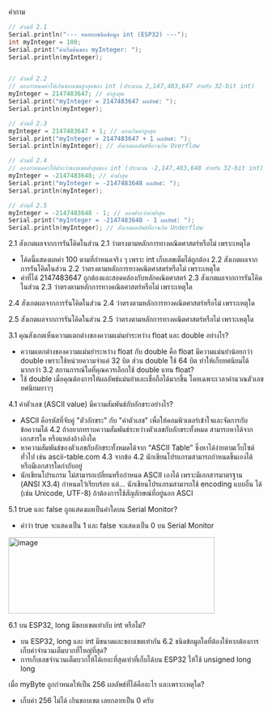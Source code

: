 คำถาม

``` c
// ส่วนที่ 2.1
Serial.println("--- ทดสอบชนิดข้อมูล int (ESP32) ---");
int myInteger = 100;
Serial.print("ค่าเริ่มต้นของ myInteger: ");
Serial.println(myInteger);


// ส่วนที่ 2.2
// ลองกำหนดค่าให้เกินขอบเขตสูงสุดของ int (ประมาณ 2,147,483,647 สำหรับ 32-bit int)
myInteger = 2147483647; // ค่าสูงสุด
Serial.print("myInteger = 2147483647 ผลลัพธ์: ");
Serial.println(myInteger);

// ส่วนที่ 2.3
myInteger = 2147483647 + 1; // ลองเกินค่าสูงสุด
Serial.print("myInteger = 2147483647 + 1 ผลลัพธ์: ");
Serial.println(myInteger); // สังเกตผลลัพธ์ที่อาจเกิด Overflow

// ส่วนที่ 2.4
// ลองกำหนดค่าให้ต่ำกว่าขอบเขตต่ำสุดของ int (ประมาณ -2,147,483,648 สำหรับ 32-bit int)
myInteger = -2147483648; // ค่าต่ำสุด
Serial.print("myInteger = -2147483648 ผลลัพธ์: ");
Serial.println(myInteger);

// ส่วนที่ 2.5
myInteger = -2147483648 - 1; // ลองต่ำกว่าค่าต่ำสุด
Serial.print("myInteger = -2147483648 - 1 ผลลัพธ์: ");
Serial.println(myInteger); // สังเกตผลลัพธ์ที่อาจเกิด Underflow
```

2.1 สังเกตผลจากการรันโคิดในส่วน 2.1 ว่าตรงตามหลักการทางคณิตศาสตร์หรือไม่ เพราะเหตุใด
- โค้ดนี้แสดงผลค่า 100 ตามที่กำหนดจริง ๆ เพราะ int เก็บเลขเต็มได้ถูกต้อง
2.2 สังเกตผลจากการรันโคิดในส่วน 2.2 ว่าตรงตามหลักการทางคณิตศาสตร์หรือไม่ เพราะเหตุใด
-  ค่าที่ได้ 2147483647 ถูกต้องและสอดคล้องกับหลักคณิตศาสตร์
2.3 สังเกตผลจากการรันโคิดในส่วน 2.3 ว่าตรงตามหลักการทางคณิตศาสตร์หรือไม่ เพราะเหตุใด

2.4 สังเกตผลจากการรันโคิดในส่วน 2.4 ว่าตรงตามหลักการทางคณิตศาสตร์หรือไม่ เพราะเหตุใด

2.5 สังเกตผลจากการรันโคิดในส่วน 2.5 ว่าตรงตามหลักการทางคณิตศาสตร์หรือไม่ เพราะเหตุใด


3.1 คุณสังเกตเห็นความแตกต่างของความแม่นยำระหว่าง float และ double อย่างไร?
  - ความแตกต่างของความแม่นยำระหว่าง float กับ double คือ
  float มีความแม่นยำน้อยกว่า double เพราะใช้หน่วยความจำแค่ 32 บิต ส่วน double ใช้ 64 บิต ทำให้เก็บทศนิยมได้มากกว่า
3.2 สถานการณ์ใดที่คุณควรเลือกใช้ double แทน float?
  - ใช้ double เมื่อคุณต้องการให้ผลลัพธ์แม่นยำและเชื่อถือได้มากขึ้น โดยเฉพาะเวลาคำนวณตัวเลขทศนิยมยาวๆ

4.1 ค่าตัวเลข (ASCII value) มีความสัมพันธ์กับอักขระอย่างไร?
  - ASCII คือรหัสที่จับคู่ "ตัวอักขระ" กับ "ค่าตัวเลข" เพื่อให้คอมพิวเตอร์เข้าใจและจัดการกับข้อความได้
4.2 ถ้าอยากทราบความสัมพันธ์ระหว่างตัวเลขกับอักขระทั้งหมด สามารถหาได้จากเอกสารใด หรือแหล่งอ้างอิงใด
  - หาความสัมพันธ์ของตัวเลขกับอักขระทั้งหมดได้จาก “ASCII Table” ซึ่งหาได้ง่ายตามเว็บไซต์ทั่วไป เช่น ascii-table.com
4.3 จากข้อ 4.2 นักเขียนโปรแกรมสามารถกำหนดขึ้นเองได้ หรือมีเอกสารใดกำกับอยู่
  - นักเขียนโปรแกรม ไม่สามารถเปลี่ยนหรือกำหนด ASCII เองได้ เพราะมีเอกสารมาตรฐาน (ANSI X3.4) กำหนดไว้เรียบร้อย
  แต่… นักเขียนโปรแกรมสามารถใช้ encoding แบบอื่น ได้ (เช่น Unicode, UTF-8) ถ้าต้องการใช้สัญลักษณ์ที่อยู่นอก ASCI
  
5.1 true และ false ถูกแสดงผลเป็นค่าใดบน Serial Monitor?
  - คำว่า true จะแสดงเป็น 1 และ false จะแสดงเป็น 0 บน Serial Monitor
<img width="407" height="151" alt="image" src="https://github.com/user-attachments/assets/0de65ddb-05ca-424c-8141-e554e2d15ee4" />

6.1 บน ESP32, long มีขอบเขตเท่ากับ int หรือไม่?
  - บน ESP32, long และ int มีขนาดและขอบเขตเท่ากัน
6.2 ชนิดข้อมูลใดที่ต้องใช้หากต้องการเก็บค่าจำนวนเต็มบวกที่ใหญ่ที่สุด?
  - การเก็บเลขจำนวนเต็มบวกให้ได้เยอะที่สุดเท่าที่เก็บได้บน ESP32 ให้ใช้ unsigned long long

เมื่อ myByte ถูกกำหนดให้เป็น 256 ผลลัพธ์ที่ได้คืออะไร และเพราะเหตุใด?
  - เก็บค่า 256 ไม่ได้ เกินขอบเขต เลยกลายเป็น 0 ครับ
